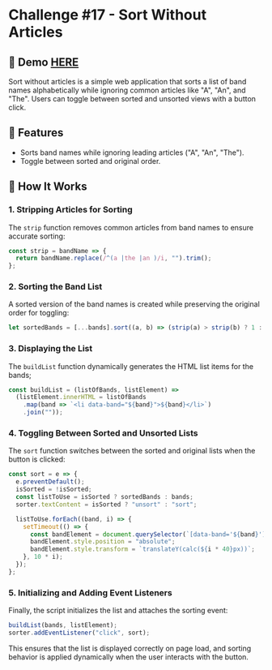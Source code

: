 # Challenge #17 - Sort Without Articles

## 📸 Demo [HERE](https://hmothershed.github.io/JavaScript30/17-Sort-Without-Articles/)
Sort without articles is a simple web application that sorts a list of band names alphabetically while ignoring common articles like "A", "An", and "The". Users can toggle between sorted and unsorted views with a button click.

## 🚀 Features
- Sorts band names while ignoring leading articles ("A", "An", "The").
- Toggle between sorted and original order.

## 🔧 How It Works
### 1. Stripping Articles for Sorting
The `strip` function removes common articles from band names to ensure accurate sorting:
```js
const strip = bandName => {
  return bandName.replace(/^(a |the |an )/i, "").trim();
};
```

### 2. Sorting the Band List
A sorted version of the band names is created while preserving the original order for toggling:
```js
let sortedBands = [...bands].sort((a, b) => (strip(a) > strip(b) ? 1 : -1));
```

### 3. Displaying the List
The `buildList` function dynamically generates the HTML list items for the bands;
```js
const buildList = (listOfBands, listElement) =>
  (listElement.innerHTML = listOfBands
    .map(band => `<li data-band="${band}">${band}</li>`)
    .join(""));
```

### 4. Toggling Between Sorted and Unsorted Lists
The `sort` function switches between the sorted and original lists when the button is clicked:
```js
const sort = e => {
  e.preventDefault();
  isSorted = !isSorted;
  const listToUse = isSorted ? sortedBands : bands;
  sorter.textContent = isSorted ? "unsort" : "sort";

  listToUse.forEach((band, i) => {
    setTimeout(() => {
      const bandElement = document.querySelector(`[data-band='${band}']`);
      bandElement.style.position = "absolute";
      bandElement.style.transform = `translateY(calc(${i * 40}px))`;
    }, 10 * i);
  });
};
```

### 5. Initializing and Adding Event Listeners
Finally, the script initializes the list and attaches the sorting event:
```js
buildList(bands, listElement);
sorter.addEventListener("click", sort);
```

This ensures that the list is displayed correctly on page load, and sorting behavior is applied dynamically when the user interacts with the button.
